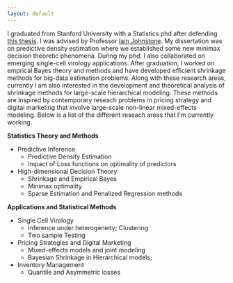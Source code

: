 ```yaml
---
layout: default
---
```


I graduated from Stanford University with a Statistics phd after defending [this thesis](http://www-bcf.usc.edu/~gourab/gourab-thesis.pdf). I was advised by Professor [Iain Johnstone](http://statweb.stanford.edu/~imj/). My dissertation was on predictive density estimation where we established some new minimax decision theoretic phenomena. During my phd, I also collaborated on emerging single-cell virology applications. After graduation, I worked on emprical Bayes theory and methods and have developed efficient shrinkage methods for big-data estimation problems. Along with these research areas, currently I am also interested in the development and theoretical analysis of shrinkage methods for large-scale hierarchical modeling.  These methods are inspired by contemporary reseach problems in pricing strategy and digital marketing that involve large-scale non-linear mixed-effects modeling. Below is a list of the different reseach areas that I'm currently working.

**Statistics Theory and Methods** 
  - Predictive Inference 
    - Predictive Density Estimation
    - Impact of Loss functions on optimality of predictors
  - High-dimensional Decision Theory 
    - Shrinkage and Empirical Bayes 
    - Minimax optimality   
    - Sparse Estimation and Penalized Regression methods  

**Applications and Statistical Methods**
  - Single Cell Virology
    - Inference under heterogeneity; Clustering 
    - Two sample Testing
  - Pricing Strategies and Digital Marketing
    - Mixed-effects models and joint modeling
    - Bayesian Shrinkage in Hierarchical models; 
  - Inventory Management 
    - Quantile and Asymmetric losses  


<!--
<br/>
I am an Assistant Professor of Data Sciences and Operations in the University of Southern California. I am a member of the USC Marshall Statistics Group. I graduated from Stanford University with a Statistics PhD in 2013, after defending <a href='http://www-bcf.usc.edu/~gourab/gourab-thesis.pdf'><i><font face="verdana" color="teal">this thesis</font></i></a>.  My advisor at Stanford was  <a href='http://statweb.stanford.edu/~imj/'><font face="verdana" color="teal"> Iain Johnstone</font></a>. Prior to that, I studied at <a href='http://www.isical.ac.in'><font face="verdana" color="teal">Indian Statistical Institute</font></a> for my  Bachelor's and Master's degrees. 
<br/>
<br/>
<b>Research Interests:</b>  
My research interests include high-dimensional statistics, empirical Bayes &amp shrinkage methods, penalized regression and statistical prediction analysis. I am particularly interested in formulating new Bayes and empirical Bayes methods with optimal frequentist properties in estimation and prediction problems. I am also involved in developing novel statistical algorithms for big-data applications in health-care and management sciences. These applications involves two-sample inferences, data-driven segmentations and dynamic predictions which are again compounded with heterogeniety and sparsity issues. 
<br/>
&#9658; <b>Methods:</b> Predictive Inference, Empirical Bayes and Shrinkage Methodology, Sparse Estimation, Cross-classified models, Mixed-effects modeling
<br/>
&#9658; <b>Applications:</b> Single-Cell Virology, Inventory Management, Optimal Pricing of digital goods.   
<br/>
-->
